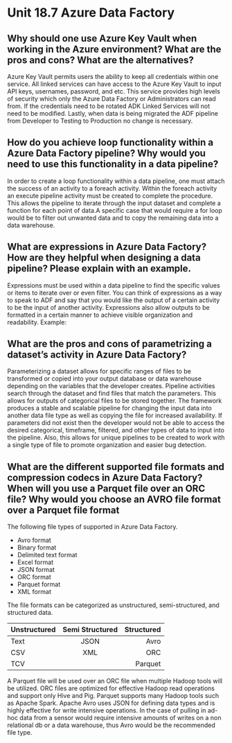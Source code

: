 # Unit 18.7 Azure Data Factory

## Why should one use Azure Key Vault when working in the Azure environment? What are the pros and cons? What are the alternatives?

Azure Key Vault permits users the ability to keep all credentials within one service. All linked services can have access to the Azure Key Vault to input API keys, usernames, password, and etc. This service provides high levels of security which only the Azure Data Factory or Administrators can read from. If the credentials need to be rotated ADK Linked Services will not need to be modified. Lastly, when data is being migrated the ADF pipeline from Developer to Testing to Production no change is necessary.

## How do you achieve loop functionality within a Azure Data Factory pipeline? Why would you need to use this functionality in a data pipeline?

In order to create a loop functionality within a data pipeline, one must attach the success of an activity to a foreach activity. Within the foreach activity an execute pipeline activity must be created to complete the procedure. This allows the pipeline to iterate through the input dataset and complete a function for each point of data.A specific case that would require a for loop would be to filter out unwanted data and to copy the remaining data into a data warehouse.

## What are expressions in Azure Data Factory? How are they helpful when designing a data pipeline? Please explain with an example.

Expressions must be used within a data pipeline to find the specific values or items to iterate over or even filter. You can think of expressions as a way to speak to ADF and say that you would like the output of a certain activity to be the input of another activity. Expressions also allow outputs to be formatted in a certain manner to achieve visible organization and readability.
Example:

## What are the pros and cons of parametrizing a dataset’s activity in Azure Data Factory?

Parameterizing a dataset allows for specific ranges of files to be transformed or copied into your output database or data warehouse depending on the variables that the developer creates. Pipeline activities search through the dataset and find files that match the parameters. This allows for outputs of categorical files to be stored together. The framework produces a stable and scalable pipeline for changing the input data into another data file type as well as copying the file for increased availability. If parameters did not exist then the developer would not be able to access the desired categorical, timeframe, filtered, and other types of data to input into the pipeline. Also, this allows for unique pipelines to be created to work with a single type of file to promote organization and easier bug detection.
 
## What are the different supported file formats and compression codecs in Azure Data Factory? When will you use a Parquet file over an ORC file? Why would you choose an AVRO file format over a Parquet file format 
 
The following file types of supported in Azure Data Factory.
* Avro format
* Binary format
* Delimited text format
* Excel format
* JSON format
* ORC format
* Parquet format
* XML format

The file formats can be categorized as unstructured, semi-structured, and structured data.

| Unstructured | Semi Structured | Structured |
|--------------|:---------------:|-----------:|
|    Text      |       JSON      |     Avro   |
|    CSV       |       XML       |     ORC    |
|    TCV       |                 |   Parquet  |


 
A Parquet file will be used over an ORC file when multiple Hadoop tools will be utilized. ORC files are optimized for effective Hadoop read operations and support only Hive and Pig. Parquet supports many Hadoop tools such as Apache Spark. Apache Avro uses JSON for defining data types and is highly effective for write intensive operations. In the case of pulling in ad-hoc data from a sensor would require intensive amounts of writes on a non relational db or a data warehouse, thus Avro would be the recommended file type.
